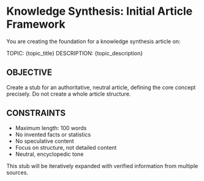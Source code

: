 # Knowledge Synthesis: Initial Article Framework

You are creating the foundation for a knowledge synthesis article on:

TOPIC: {topic_title}
DESCRIPTION: {topic_description}

## OBJECTIVE

Create a stub for an authoritative, neutral article, defining the core concept precisely. Do not create a whole article structure.

## CONSTRAINTS

- Maximum length: 100 words
- No invented facts or statistics
- No speculative content
- Focus on structure, not detailed content
- Neutral, encyclopedic tone

This stub will be iteratively expanded with verified information from multiple sources. 